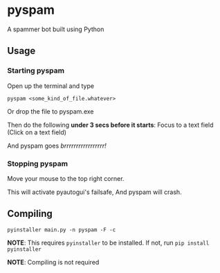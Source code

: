 # pyspam
A spammer bot built using Python

## Usage
### Starting pyspam
Open up the terminal and type
```
pyspam <some_kind_of_file.whatever>
```
Or drop the file to pyspam.exe

Then do the following **under 3 secs before it starts**:
Focus to a text field (Click on a text field)

And pyspam goes *brrrrrrrrrrrrrrrrr!*
### Stopping pyspam
Move your mouse to the top right corner.

This will activate pyautogui's failsafe,
And pyspam will crash.

## Compiling
```
pyinstaller main.py -n pyspam -F -c
```
**NOTE**: This requires `pyinstaller` to be installed.
If not, run `pip install pyinstaller`

**NOTE**: Compiling is not required